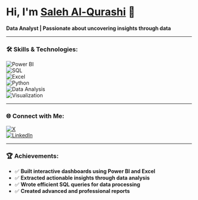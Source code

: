 # Hi, I'm [Saleh Al-Qurashi](https://www.linkedin.com/in/saleh-al-qurashi-567766207/) 👋  

**Data Analyst | Passionate about uncovering insights through data**  

---  

### 🛠 Skills & Technologies:  
![Power BI](https://img.shields.io/badge/Power%20BI-F2C811?style=flat&logo=powerbi&logoColor=black)  
![SQL](https://img.shields.io/badge/SQL-4479A1?style=flat&logo=database&logoColor=white)  
![Excel](https://img.shields.io/badge/Excel-217346?style=flat&logo=microsoft-excel&logoColor=white)  
![Python](https://img.shields.io/badge/Python-3776AB?style=flat&logo=python&logoColor=white)  
![Data Analysis](https://img.shields.io/badge/Data%20Analysis-0088CC?style=flat&logo=databricks&logoColor=white)  
![Visualization](https://img.shields.io/badge/Data%20Visualization-FF6F00?style=flat&logo=chart&logoColor=white)  

---  

### 🌐 Connect with Me:  
[![X](https://img.shields.io/badge/X-000000?style=flat&logo=twitter&logoColor=white)](https://x.com/is__saleh)  
[![LinkedIn](https://img.shields.io/badge/LinkedIn-0077B5?style=flat&logo=linkedin&logoColor=white)](https://www.linkedin.com/in/saleh-al-qurashi-567766207/)  

---  

### 🏆 Achievements:  
- ✅ **Built interactive dashboards using Power BI and Excel**  
- ✅ **Extracted actionable insights through data analysis**  
- ✅ **Wrote efficient SQL queries for data processing**  
- ✅ **Created advanced and professional reports**  
